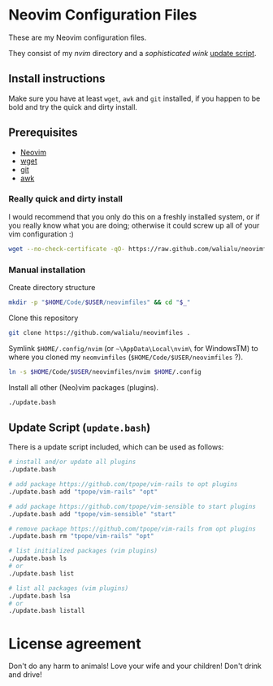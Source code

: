 # Neovim Configuration Files #
These are my Neovim configuration files.

They consist of my *nvim* directory and a *sophisticated* *wink*
[update script][update.bash].

## Install instructions ##
Make sure you have at least `wget`, `awk` and `git` installed, if you happen to be
bold and try the quick and dirty install.

## Prerequisites

- [Neovim][NeovimWebsite]
- [wget][WgetWebsite]
- [git][GitWebsite]
- [awk][AwkWebsite]

### Really quick and dirty install

I would recommend that you only do this on a freshly installed system,
or if you really know what you are doing; otherwise it could screw up all of
your vim configuration :)

```bash
wget --no-check-certificate -qO- https://raw.github.com/walialu/neovimfiles/master/update.bash | bash
```

### Manual installation

Create directory structure

```bash
mkdir -p "$HOME/Code/$USER/neovimfiles" && cd "$_"
```

Clone this repository

```bash
git clone https://github.com/walialu/neovimfiles .
```

Symlink `$HOME/.config/nvim` (or `~\AppData\Local\nvim\` for WindowsTM) to
where you cloned my `neomvimfiles` (`$HOME/Code/$USER/neovimfiles` ?).

```bash
ln -s $HOME/Code/$USER/neovimfiles/nvim $HOME/.config
```

Install all other (Neo)vim packages (plugins).

```bash
./update.bash
```

## Update Script (`update.bash`)

There is a update script included, which can be used as follows:

```bash
# install and/or update all plugins
./update.bash

# add package https://github.com/tpope/vim-rails to opt plugins
./update.bash add "tpope/vim-rails" "opt"

# add package https://github.com/tpope/vim-sensible to start plugins
./update.bash add "tpope/vim-sensible" "start"

# remove package https://github.com/tpope/vim-rails from opt plugins
./update.bash rm "tpope/vim-rails" "opt"

# list initialized packages (vim plugins)
./update.bash ls
# or
./update.bash list

# list all packages (vim plugins)
./update.bash lsa
# or
./update.bash listall
```

# License agreement #
Don't do any harm to animals!
Love your wife and your children!
Don't drink and drive!

[NeovimWebsite]: https://neovim.io/
[AwkWebsite]: https://www.gnu.org/software/gawk/manual/gawk.html
[WgetWebsite]: https://www.gnu.org/software/wget/
[GitWebsite]: https://git-scm.com/
[update.bash]: #update-script-updatebash
